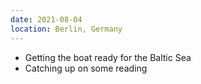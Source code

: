 ```yaml
---
date: 2021-08-04
location: Berlin, Germany
---
```

* Getting the boat ready for the Baltic Sea
* Catching up on some reading
